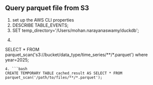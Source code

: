 ## Query parquet file from S3
1. set up the AWS CLI properties
2. DESCRIBE TABLE_EVENTS;
3. SET temp_directory='/Users/mohan.narayanaswamy/duckdb'; 
4. ```sql
  SELECT * FROM parquet_scan('s3://bucket/data_type/time_series/**/*.parquet') where year=2025;
```
4. ```bash
CREATE TEMPORARY TABLE cached_result AS SELECT * FROM parquet_scan('/path/to/files/**/*.parquet');
```
